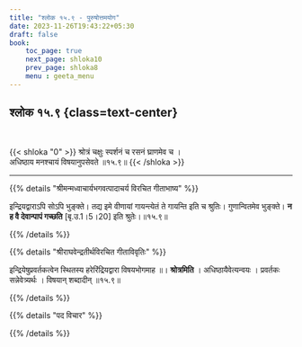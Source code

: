 ```yaml
---
title: "श्लोक १५.९ - पुरुषोत्तमयोग"
date: 2023-11-26T19:43:22+05:30
draft: false
book:
    toc_page: true
    next_page: shloka10
    prev_page: shloka8
    menu : geeta_menu
---
```




## श्लोक १५.९ {class=text-center}

<br/>

{{< shloka  "0"  >}}
श्रोत्रं चक्षुः स्पर्शनं च रसनं घ्राणमेव च ।  
अधिष्ठाय मनश्चायं विषयानुपसेवते ॥१५.९॥
{{< /shloka >}}

---


{{% details "श्रीमन्मध्वाचार्यभगवत्पादाचर्य विरचित  गीताभाष्य" %}}

इन्द्रियद्वाराऽपि सोऽपि भुङ्क्ते। 
तद्य इमे वीणायां गायन्त्येतं ते गायन्ति इति च श्रुतिः। 
गुणान्वितमेव भुङ्क्ते। 
**न ह वै देवान्पापं गच्छति** [बृ.उ.1।5।20] 
इति श्रुतेः।॥१५.९॥

{{% /details %}}



{{% details "श्रीराघवेन्द्रतीर्थविरचित गीताविवृतिः" %}}

इन्द्रियेषुप्रवर्तकत्वेन स्थितस्य हरेरिंद्रियद्वारा 
विषयभोगमाह ॥। **श्रोत्रमिति** । 
अधिष्ठायैवेत्यन्वयः । प्रवर्तकः सन्नेवेत्र्यर्थः । 
विषयान्‌ शब्दादीन्‌ ॥१५.९॥

{{% /details %}}



{{% details "पद विचार" %}}


{{% /details %}}
